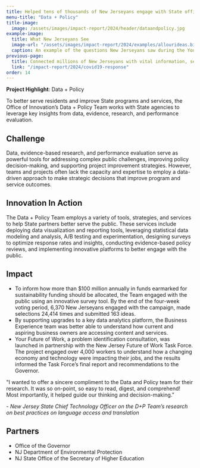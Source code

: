 ```yaml
---
title: Helped tens of thousands of New Jerseyans engage with State officials on policy making and spending decisions
menu-title: "Data + Policy"
title-image:
  image: /assets/images/impact-report/2024/header/dataandpolicy.jpg
example-image:
  title: What New Jerseyans See
  image-url: "/assets/images/impact-report/2024/examples/allourideas.bin"
  caption: An example of the questions New Jerseyans saw during the Your Future of Work survey that used All Our Ideas, an innovative platform that ranks comparisons between hundreds of options.
previous-page:
  title: Connected millions of New Jerseyans with vital information, services, and programs
  link: "/impact-report/2024/covid19-response"
order: 14
---
```


<div class="usa-alert usa-alert--info usa-alert--no-icon">
    <div class="usa-alert__body">
        <p class="usa-alert__text">
            <strong> Project Highlight</strong>: Data + Policy
        </p>
    </div>
</div>

To better serve residents and improve State programs and services, the Office of Innovation’s Data + Policy Team works with State agencies to leverage key insights from data, evidence, research, and performance evaluation.

## Challenge

Data, evidence-based research, and performance evaluation serve as powerful tools for addressing complex public challenges, improving policy decision-making, and supporting project improvement strategies. However, teams and projects often lack the capacity and expertise to employ a data-driven approach to make strategic decisions that improve program and service outcomes.

## Innovation In Action

The Data + Policy Team employs a variety of tools, strategies, and services to help State partners better serve the public. These services include deploying data visualization and reporting tools, leveraging statistical data modeling and analysis, A/B testing and experimentation, designing surveys to optimize response rates and insights, conducting evidence-based policy reviews, and implementing innovative platforms to better engage with the public.

## Impact

- To inform how more than $100 million annually in funds earmarked for sustainability funding should be allocated, the Team engaged with the public using an innovative survey tool. By the end of the four-week voting period, 6,370 New Jerseyans engaged with the campaign, made selections 24,414 times and submitted 163 ideas.
- By supporting upgrades to a key data analytics platform, the Business Experience team was better able to understand how current and aspiring business owners are accessing content and services.
- Your Future of Work, a problem identification consultation, was launched in partnership with the New Jersey Future of Work Task Force. The project engaged over 4,000 workers to understand how a changing economy and technology were impacting their jobs, and the results informed the Task Force’s final report and recommendations to the Governor.

<div class="usa-alert usa-alert--info usa-alert--no-icon">
  <div class="usa-alert__body">
    <p class="usa-alert__text">
      "I wanted to offer a sincere compliment to the Data and Policy team for their research. It was so on-point, so easy to read, digest, and comprehend! Most importantly, it helped guide our thinking and decision-making.” 
    </p>
    <p>
    - <em>New Jersey State Chief Technology Officer on the D+P Team’s research on best practices on language access and translation</em>
    </p>
  </div>
</div>

## Partners

- Office of the Governor
- NJ Department of Environmental Protection
- NJ State Office of the Secretary of Higher Education
